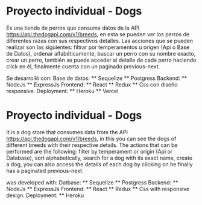# Proyecto individual - Dogs

Es una tienda de perros que consume datos de la API https://api.thedogapi.com/v1/breeds, en esta se pueden ver los perros de diferentes razas con sus respectivos detalles. Las acciones que se pueden realizar son las siguientes: filtrar por temperamentos u origen (Api o Base de Datos), ordenar alfabéticamente, buscar un perro con su nombre exacto, crear un perro, también se puede acceder al detalle de cada perro haciendo click en él, finalmente cuenta con un paginado previous-next.

Se desarrolló con:
Base de datos:
     ** Sequelize
     ** Postgress
Backend:
     ** NodeJs
     ** ExpressJs
Frontend:
     ** React
     ** Redux
     ** Css con diseño responsive.
Deployment:
     ** Heroku
     ** Vercel
  
 

# Proyecto individual - Dogs

It is a dog store that consumes data from the API https://api.thedogapi.com/v1/breeds, in this you can see the dogs of different breeds with their respective details. The actions that can be performed are the following: filter by temperament or origin (Api or Database), sort alphabetically, search for a dog with its exact name, create a dog, you can also access the details of each dog by clicking on he finally has a paginated previous-next.

was developed with:
Datbase:
     ** Sequelize
     ** Postgress
Backend:
     ** NodeJs
     ** ExpressJs
Frontend:
     ** React
     ** Redux
     ** Css with responsive design.
Deployment:
     ** Heroku
   
